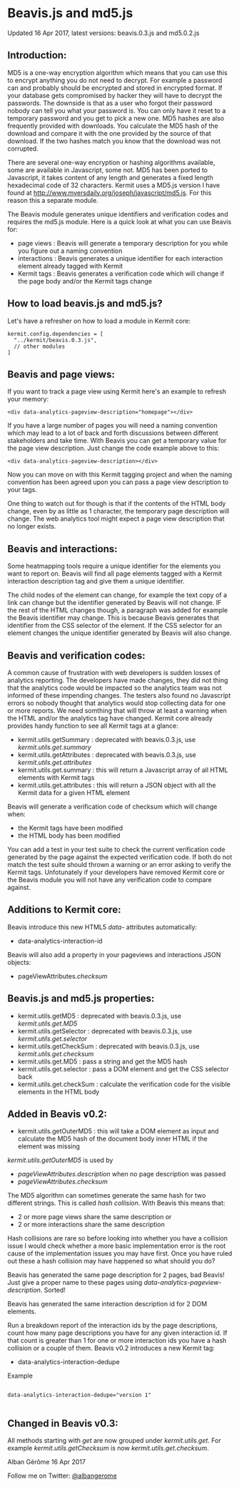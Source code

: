 Beavis.js and md5.js
====================
Updated 16 Apr 2017, latest versions: beavis.0.3.js and md5.0.2.js

Introduction:
-------------

MD5 is a one-way encryption algorithm which means that you can use this to encrypt anything you do not need to decrypt. For example a password can and probably should be encrypted and stored in encrypted format. If your database gets compromised by hacker they will have to decrypt the passwords. The downside is that as a user who forgot their password nobody can tell you what your password is. You can only have it reset to a temporary password and you get to pick a new one. MD5 hashes are also frequently provided with downloads. You calculate the MD5 hash of the download and compare it with the one provided by the source of that download. If the two hashes match you know that the download was not corrupted.

There are several one-way encryption or hashing algorithms available, some are available in Javascript, some not. MD5 has been ported to Javascript, it takes content of any length and generates a fixed length hexadecimal code of 32 characters. Kermit uses a MD5.js version I have found at http://www.myersdaily.org/joseph/javascript/md5.js. For this reason this a separate module.

The Beavis module generates unique identifiers and verification codes and requires the md5.js module. Here is a quick look at what you can use Beavis for:

* page views : Beavis will generate a temporary description for you while you figure out a naming convention
* interactions : Beavis generates a unique identifier for each interaction element already tagged with Kermit
* Kermit tags : Beavis generates a verification code which will change if the page body and/or the Kermit tags change


How to load beavis.js and md5.js?
---------------------------------

Let's have a refresher on how to load a module in Kermit core:

    kermit.config.dependencies = [
      "../kermit/beavis.0.3.js",
      // other modules
    ]


Beavis and page views:
----------------------

If you want to track a page view using Kermit here's an example to refresh your memory:

    <div data-analytics-pageview-description="homepage"></div>

If you have a large number of pages you will need a naming convention which may lead to a lot of back and forth discussions between different stakeholders and take time. With Beavis you can get a temporary value for the page view description. Just change the code example above to this:

    <div data-analytics-pageview-description></div>

Now you can move on with this Kermit tagging project and when the naming convention has been agreed upon you can pass a page view description to your tags.

One thing to watch out for though is that if the contents of the HTML body change, even by as little as 1 character, the temporary page description will change. The web analytics tool might expect a page view description that no longer exists.


Beavis and interactions:
------------------------

Some heatmapping tools require a unique identifier for the elements you want to report on. Beavis will find all page elements tagged with a Kermit interaction description tag and give them a unique identifier.

The child nodes of the element can change, for example the text copy of a link can change but the identifier generated by Beavis will not change. IF the rest of the HTML changes though, a paragraph was added for example the Beavis identifier may change. This is because Beavis generates that identifier from the CSS selector of the element. If the CSS selector for an element changes the unique identifier generated by Beavis will also change.


Beavis and verification codes:
------------------------------

A common cause of frustration with web developers is sudden losses of analytics reporting. The developers have made changes, they did not thing that the analytics code would be impacted so the analytics team was not informed of these impending changes. The testers also found no Javascript errors so nobody thought that analytics would stop collecting data for one or more reports. We need somthing that will throw at least a warning when the HTML and/or the analytics tag have changed. Kermit core already provides handy function to see all Kermit tags at a glance:

* kermit.utils.getSummary : deprecated with beavis.0.3.js, use _kermit.utils.get.summary_
* kermit.utils.getAttributes : deprecated with beavis.0.3.js, use _kermit.utils.get.attributes_
* kermit.utils.get.summary : this will return a Javascript array of all HTML elements with Kermit tags
* kermit.utils.get.attributes : this will return a JSON object with all the Kermit data for a given HTML element

Beavis will generate a verification code of checksum which will change when:

* the Kermit tags have been modified
* the HTML body has been modified

You can add a test in your test suite to check the current verification code generated by the page against the expected verification code. If both do not match the test suite should thrown a warning or an error asking to verify the Kermit tags. Unfotunately if your developers have removed Kermit core or the Beavis module you will not have any verification code to compare against.


Additions to Kermit core:
-------------------------

Beavis introduce this new HTML5 _data-_ attributes automatically:

* data-analytics-interaction-id

Beavis will also add a property in your pageviews and interactions JSON objects:

* pageViewAttributes._checksum_


Beavis.js and md5.js properties:
--------------------------------

* kermit.utils.getMD5 : deprecated with beavis.0.3.js, use _kermit.utils.get.MD5_
* kermit.utils.getSelector : deprecated with beavis.0.3.js, use _kermit.utils.get.selector_
* kermit.utils.getCheckSum : deprecated with beavis.0.3.js, use _kermit.utils.get.checksum_
* kermit.utils.get.MD5 : pass a string and get the MD5 hash
* kermit.utils.get.selector : pass a DOM element and get the CSS selector back
* kermit.utils.get.checkSum : calculate the verification code for the visible elements in the HTML body


Added in Beavis v0.2:
---------------------

* kermit.utils.getOuterMD5 : this will take a DOM element as input and calculate the MD5 hash of the document body inner HTML if the element was missing

_kermit.utils.getOuterMD5_ is used by 

* _pageViewAttributes.description_ when no page description was passed
* _pageViewAttributes.checksum_

The MD5 algorithm can sometimes generate the same hash for two different strings. This is called _hash collision_. With Beavis this means that:

* 2 or more page views share the same description or
* 2 or more interactions share the same description

Hash collisions are rare so before looking into whether you have a collision issue I would check whether a more basic implementation error is the root cause of the implementation issues you may have first. Once you have ruled out these a hash collision may have happened so what should you do?

Beavis has generated the same page description for 2 pages, bad Beavis! Just give a proper name to these pages using _data-analytics-pageview-description_. Sorted!

Beavis has generated the same interaction description id for 2 DOM elements.

Run a breakdown report of the interaction ids by the page descriptions, count how many page descriptions you have for any given interaction id. If that count is greater than 1 for one or more interaction ids you have a hash collision or a couple of them. Beavis v0.2 introduces a new Kermit tag:

* data-analytics-interaction-dedupe

Example

<pre><code>
data-analytics-interaction-dedupe="version 1"

</code></pre>


Changed in Beavis v0.3:
-----------------------

All methods starting with _get_ are now grouped under _kermit.utils.get_. For example _kermit.utils.getChecksum_ is now _kermit.utils.get.checksum_.


Alban Gérôme
16 Apr 2017

Follow me on Twitter: <a href="https://twitter.com/albangerome?lang=en-gb" title="Follow Alban Gérôme on  Twitter">@albangerome</a>
